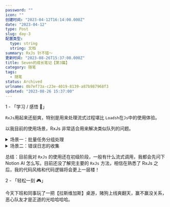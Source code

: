 ```yaml
---
password: ""
icon: ""
创建时间: "2023-04-12T16:14:00.000Z"
date: "2023-04-12"
type: Post
slug: day-3
配置类型:
  type: string
  string: 文档
summary: RxJs 针不错～
更新时间: "2023-08-26T15:37:00.000Z"
title: Seven的成长笔记【第3篇】
category: 随笔
tags:
  - 随笔
status: Archived
urlname: 0b7ef73a-c23e-4019-8139-a87b987968f3
updated: "2023-08-26 15:37:00"
---
```


1 - 「学习 / 感悟 🥕」

`RxJs`用起来还挺爽，特别是用来处理流式过程堪比 `Loadsh`在`Js`中的使用体验。

以我目前的使用场景，RxJs 非常适合用来解决类似队列的问题。

<details>
  <summary>场景一：批量任务分组处理</summary>

由于第三方接口的限流和并发，导致一次性只能同时请求 N 个请求，等这一批请求结束再发起下一批请求才不太会报错。

在以往的编程习惯中，我们需要对批量任务进行分组然后线性执行批量任务分组，代码示例如下：

```typescript
/**
 * 对批量任务进行分组
 *
 * @param {Array<() => Promise<any>>} jobs
 * @param {number} [concurrent_count]
 * @returns
 */
export const chunkJobs = (
  jobs: Array<() => Promise<any>>,
  concurrent_count?: number
) => {
  const concurrentCount = concurrent_count || 6;
  return jobs.reduce(
    (queues, c, i) => {
      if (i % concurrentCount > 0) {
        queues[queues.length - 1].push(c);
        return queues;
      }

      queues.push([c]);
      return queues;
    },
    [[]] as Array<Array<() => Promise<any>>>
  );
};

/**
 * 线性执行批量任务分组
 *
 * @param {Array<Array<() => Promise<any>>>} jobs
 * @param callbackFunc
 * @returns
 */
export const runSerialJobsQueue = async (
  jobs: Array<Array<() => Promise<any>>>
) => {
  let p = 0;
  const res: Array<any> = [];
  while (p < jobs.length) {
    const part_res = await Promise.all(
      jobs[p].map((fn) => fn().catch(() => false))
    );
    res.push(...part_res);
    ++p;
  }
  return res;
};
```

以上代码有几个注意点 ⚠️

- 由于需要批量执行分组任务，这里使用的是`Prmosie.all`。但是由于不能中断其他分组的任务，所以当其中的一个分组任务有报错，需要手动进行 `catch` 住。
- 我们很难得到每一个任务的执行结果，并对其进行结果处理
- chunkJobs 在使用上需要提前准备好 Promise 数组
- 代码的易读性较差

如果用 RxJs 就看起来简短并且易读性还不错，代码示例如下：

```typescript
// 批量执行
async function requestAll(
  reqs: any[],
  request: any,
  callback: (params: any, res: any) => void
) {
  const promises = reqs.map((param) =>
    request(param)
      .then((res: any) => {
        callback(param, res);
        return res;
      })
      .catch((err: any) => {
        callback(param, { error: err });
      })
  );
  return await Promise.all(promises);
}

// 分组
export const chunkJobs = (
  list: any[],
  request: any,
  callback: (params: any, res: any) => void,
  limit = 5
) => {
  return Rx.from(list)
    .pipe(
      RxOp.bufferCount(limit), // 将 Observable 拆分为 指定数量的组
      RxOp.concatMap((reqs) => Rx.from(requestAll(reqs, request, callback))) // 批量执行请求
    )
    .toPromise();
};
```

- `RxOp.bufferCount` 可以非常方便的将批量任务进行分组
- `RxOp.concatMap` 可以将每组请求参数传递给 requestAll 函数进行批量执行
- 我这里写了一个自定义的 callback 方法，主要是想在代码执行过程中对每一个请求的结果进行收集和处理
- 当然为了不让批量任务报错影响其他分组的执行，这里进行了 `catch`
- 用户只需要把请求参数数组和请求方法传入，就能很方便的执行分组任务

当然上述代码还是有一定的优化空间，比如：

- 错误收集和处理可以尝试用`RxOp.catchError` 操作符进行处理

  </details>

<details>
  <summary>场景二：错误日志的收集</summary>

在利用 Node 子线程的通信能力中，需要用一个子线程 A 去跑程序 B，然后在子线程 A 中收集程序 B 中的所有输出。

```typescript
const worker = childProcess.spawn(cli, args);
// 监听控制台日志输出
worker.stdout.on("data", (message) => {
  // 构造消息体
  const logLine: ILogLine = {
    date: new Date().getTime(),
    level: LogLevel.INFO,
    message: message.toString(),
  };
  /** 收集10条后上报日志 */
});

// 监听控制台错误日志输出
worker.stderr.on("data", (message) => {
  // 构造消息体
  const logLine: ILogLine = {
    date: new Date().getTime(),
    level: LogLevel.ERROR,
    message: message.toString(),
  };
  /** 上报日志 */
});

// 构建结束
worker.on("exit", () => {
  /** 收集所有日志 */
});
```

- 子线程 `worker` 中会有 3 个监听器，由于分布在不同的监听器，如果想收集所有日志的话，需要自己构建一个队列
- 为了减少请求次数，日志会在收集指定条数后才会上报一次，但是由于是在不同的监听器收集，所以所有的单条日志都需要先 `push` 到队列中
- 队列在满 10 条之后会取出进行日志的批量上报

这种需求就很流式，非常适合用 RxJs 去进行流的处理。代码示例如下：

```typescript
// 构建运行进程
const worker = childProcess.spawn(cli, args);
// 监听控制台日志输出
worker.stdout.on("data", (message) => {
  console.log(message.toString());
  // 构造消息体
  const logLine: ILogLine = {
    date: new Date().getTime(),
    level: LogLevel.INFO,
    message: message.toString(),
  };
  /** 收集/上报日志 */
  this.logClient.pushLog(logLine);
});

// 监听控制台错误日志输出
worker.stderr.on("data", (message) => {
  console.error(message.toString());
  // 构造消息体
  const logLine: ILogLine = {
    date: new Date().getTime(),
    level: LogLevel.ERROR,
    message: message.toString(),
  };
  /** 收集/上报日志 */
  this.logClient.pushLog(logLine);
});

// 构建结束
worker.on("exit", () => {
  this.logClient.complete();
});
```

```typescript
import { ILog, ILogLine, ILogReportConfig } from "../type/log";
import { apis } from "../api";
import * as rx from "rxjs";
import * as rxOp from "rxjs/operators";
import { LogLevel } from "../const";

/**
 * 日志上报
 */
export class LogReportClient {
  private readonly _config: ILogReportConfig;
  private _queue: rx.Subject<ILogLine>;
  private _fileBoxClient: FileBoxClient;
  private _logs: ILogLine[] = [];

  public constructor(config: ILogReportConfig) {
    this._config = config;
    this._queue = new rx.Subject<ILogLine>();
    this._initSubscribe();
  }

  /**
   * 初始化订阅器处理
   * @private
   */
  private _initSubscribe(): void {
    this._queue
      .pipe(
        rxOp.bufferCount(this._config.limit),
        rxOp.tap(async (value) => {
          this._logs.push(...value);
          // 上报日志
          await this._report(value);
        })
      )
      .subscribe({
        complete: async () => {
          // 保证最后一次上报是最后发的
          setTimeout(() => {
            // 发送isEnd日志
            const endMessage: ILogLine = {
              message: "构建结束",
              date: new Date().getTime(),
              level: LogLevel.INFO,
            };
            void this._report([endMessage], true);
          }, 300);

          // 上报到OSS
          const buffer = new Buffer(JSON.stringify(this._logs));
          await this.ossClient.uploadBuildLog(buffer);
        },
      });
  }

  /**
   * 收集日志
   * @param log
   */
  public pushLog(log: ILogLine): void {
    this._queue.next(log);
  }

  /**
   * 构建结束
   */
  public complete(): void {
    this._queue.complete();
  }

  /**
   * 日志上报
   */
  private async _report(logs: ILogLine[], isEnd?: boolean): Promise<void> {
    const content: ILog = {
      logs: logs,
      isEnd: !!isEnd,
    };
    return apis.log.report(content).catch((e) => {
      console.error("日志推送失败", e);
    });
  }
}
```

- 用 `next` 方法 进行日志的 `push`
- `rxOp.bufferCount` 用来堵塞流程，会在日志达到指定条数后才执行后续流程
- 再次通过 `rxOp.tap` 拿到分组日志进行收集和上报
- 日志收集结束后，发送结束日志并把收集到的所有日志上传到阿里云

`Rxjs` 帮我们维护了个队列并进行了分组，核心代码逻辑非常清晰明了！

  </details>

总结：目前我对 `RxJs` 的使用还在初级阶段，一般有什么流式调用，我都会先问下 Notion AI 怎么写。目前还没了解完主要的 `RxJs` 方法，相信在熟悉了 RxJs 之后，我的代码风格和代码逻辑将会更上一层楼！

2 - 「轻松一刻 🎮」

今天下班和同事玩了一把【拉斯维加斯】桌游，赌狗上线爽翻天，赢不赢没关系，恶心队友才是正道的光哈哈哈哈。
